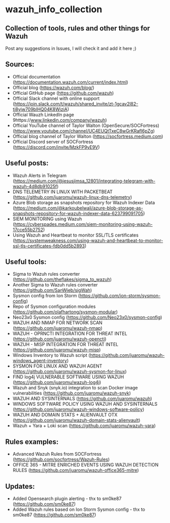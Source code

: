 # wazuh_info_collection
## Collection of tools, rules and other things for Wazuh

Post any suggestions in Issues, I will check it and add it here ;)

## Sources:
  - Official documentation (https://documentation.wazuh.com/current/index.html)
  - Official blog (https://wazuh.com/blog/)
  - Official GitHub page (https://github.com/wazuh)
  - Official Slack channel with online support (https://join.slack.com/t/wazuh/shared_invite/zt-1gcav2l82-ti8yjw709bIHQ04K8WiziA)
  - Official Wauzh LinkedIn page 9https://www.linkedin.com/company/wazuh)
  - Official YouTube channel of Taylor Walton (OpenSecure/SOCFortress) (https://www.youtube.com/channel/UC4EUQtTxeC8wGrKRafI6pZg)
  - Official blog channel of Taylor Walton (https://socfortress.medium.com)
  - Official Discord server of SOCFortress (https://discord.com/invite/MzkFP9yE9V)
## Useful posts:
  - Wazuh Alerts in Telegram (https://medium.com/@jesusjimsa_12801/integrating-telegram-with-wazuh-4d8db91025f)
  - DNS TELEMETRY IN LINUX WITH PACKETBEAT (https://github.com/juaromu/wazuh-linux-dns-telemetry)
  - Azure Blob storage as snapshots repository for Wazuh Indexer Data (https://medium.com/@karkoubelwali/azure-blob-storage-as-snapshots-repository-for-wazuh-indexer-data-623799091705)
  - SIEM MONITORING using Wazuh (https://cyberspades.medium.com/siem-monitoring-using-wazuh-17cce55b2752)
  - Using Wazuh and Heartbeat to monitor SSL/TLS certificates (https://systemweakness.com/using-wazuh-and-heartbeat-to-monitor-ssl-tls-certificates-fdb0dd5b2893)
  
## Useful tools:
  - Sigma to Wazuh rules converter (https://github.com/theflakes/sigma_to_wazuh)
  - Another Sigma to Wazuh rules converter (https://github.com/SanWieb/sigWah)
  - Sysmon config from Ion Storm (https://github.com/ion-storm/sysmon-config)
  - Repo of Sysmon configuration modules (https://github.com/olafhartong/sysmon-modular)
  - Neo23x0 Sysmon config (https://github.com/Neo23x0/sysmon-config)
  - WAZUH AND NMAP FOR NETWORK SCAN (https://github.com/juaromu/wazuh-nmap)
  - WAZUH - OPRNCTI INTEGRATION FOR THREAT INTEL (https://github.com/juaromu/wazuh-opencti)
  - WAZUH - MISP INTEGRATION FOR THREAT INTEL (https://github.com/juaromu/wazuh-misp)
  - Windows Inventory to Wazuh script (https://github.com/juaromu/wazuh-windows_agent-inventory)
  - SYSMON FOR LINUX AND WAZUH AGENT (https://github.com/juaromu/wazuh-sysmon-for-linux)
  - FIND log4j VULNERABLE SOFTWARE USING WAZUH (https://github.com/juaromu/wazuh-log4j)
  - Wazuh and Snyk (snyk.io) integration to scan Docker image vulnerabilities (https://github.com/juaromu/wazuh-snyk)
  - WAZUH AND SYSINTERNALS (https://github.com/juaromu/wazuh)
  - WINDOWS SOFTWARE POLICY USING WAZUH AND SYSINTERNALS (https://github.com/juaromu/wazuh-windows-software-policy)
  - WAZUH AND DOMAIN STATS + ALIENVAULT OTX (https://github.com/juaromu/wazuh-domain-stats-alienvault)
  - Wazuh + Yara + Loki scan (https://github.com/juaromu/wazuh-yara)

## Rules examples:
  - Advanced Wazuh Rules from SOCFortress (https://github.com/socfortress/Wazuh-Rules)
  - OFFICE 365 - MITRE ENRICHED EVENTS USING WAZUH DETECTION RULES (https://github.com/juaromu/wazuh-office365-mitre)

## Updates:
  - Added Opensearch plugin alerting - thx to sm0ke87 (https://github.com/sm0ke87)
  - Added Wazuh rules based on Ion Storm Sysmon config - thx to sm0ke87 (https://github.com/sm0ke87)
